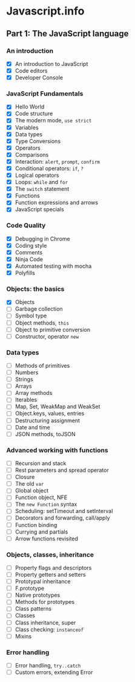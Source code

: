 # Javascript.info

## Part 1: The JavaScript language

### An introduction
- [x] An introduction to JavaScript
- [x] Code editors
- [x] Developer Console 

### JavaScript Fundamentals 
- [x] Hello World
- [x] Code structure
- [x] The modern mode, `use strict` 
- [x] Variables
- [x] Data types
- [x] Type Conversions
- [x] Operators
- [x] Comparisons
- [x] Interaction: `alert`, `prompt`, `confirm`
- [x] Conditional operators: `if`, `?`
- [x] Logical operators
- [x] Loops: `while` and `for`
- [x] The `switch` statement
- [x] Functions
- [x] Function expressions and arrows 
- [x] JavaScript specials 

### Code Quality
- [x] Debugging in Chrome
- [x] Coding style
- [x] Comments
- [x] Ninja Code
- [x] Automated testing with mocha
- [x] Polyfills

### Objects: the basics
- [x] Objects
- [ ] Garbage collection
- [ ] Symbol type
- [ ] Object methods, `this`
- [ ] Object to primitive conversion
- [ ] Constructor, operator `new`

### Data types
- [ ] Methods of primitives
- [ ] Numbers
- [ ] Strings
- [ ] Arrays
- [ ] Array methods
- [ ] Iterables
- [ ] Map, Set, WeakMap and WeakSet
- [ ] Object.keys, values, entries
- [ ] Destructuring assignment
- [ ] Date and time
- [ ] JSON methods, toJSON

### Advanced working with functions
- [ ] Recursion and stack
- [ ] Rest parameters and spread operator
- [ ] Closure
- [ ] The old `var`
- [ ] Global object
- [ ] Function object, NFE
- [ ] The `new Function` syntax
- [ ] Scheduling: setTimeout and setInterval
- [ ] Decorators and forwarding, call/apply
- [ ] Function binding
- [ ] Currying and partials
- [ ] Arrow functions revisited

### Objects, classes, inheritance
- [ ] Property flags and descriptors
- [ ] Property getters and setters
- [ ] Prototypal inheritance
- [ ] F.prototype
- [ ] Native prototypes
- [ ] Methods for prototypes
- [ ] Class patterns
- [ ] Classes
- [ ] Class inheritance, super
- [ ] Class checking: `instanceof`
- [ ] Mixins

### Error handling
- [ ] Error handling, `try..catch`
- [ ] Custom errors, extending Error
